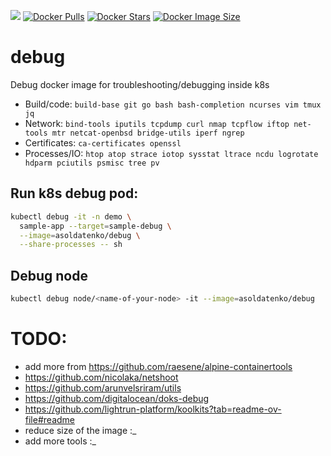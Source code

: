 ![](https://github.com/andriisoldatenko/debug/actions/workflows/docker-publish.yml/badge.svg)
[![Docker Pulls](https://badgen.net/docker/pulls/asoldatenko/debug?icon=docker&label=pulls)](https://hub.docker.com/r/asoldatenko/debug/)
[![Docker Stars](https://badgen.net/docker/stars/asoldatenko/debug?icon=docker&label=stars)](https://hub.docker.com/r/asoldatenko/debug/)
[![Docker Image Size](https://badgen.net/docker/size/asoldatenko/debug?icon=docker&label=image%20size)](https://hub.docker.com/r/asoldatenko/debug/)

# debug
Debug docker image for troubleshooting/debugging inside k8s

* Build/code: `build-base git go bash bash-completion ncurses vim tmux jq`
* Network: `bind-tools iputils tcpdump curl nmap tcpflow iftop net-tools mtr netcat-openbsd bridge-utils iperf ngrep`
* Certificates: `ca-certificates openssl`
* Processes/IO: `htop atop strace iotop sysstat ltrace ncdu logrotate hdparm pciutils psmisc tree pv`

## Run k8s debug pod:

```bash
kubectl debug -it -n demo \
  sample-app --target=sample-debug \
  --image=asoldatenko/debug \
  --share-processes -- sh
```


## Debug node
```bash
kubectl debug node/<name-of-your-node> -it --image=asoldatenko/debug
```


# TODO:
- add more from https://github.com/raesene/alpine-containertools
- https://github.com/nicolaka/netshoot
- https://github.com/arunvelsriram/utils
- https://github.com/digitalocean/doks-debug
- https://github.com/lightrun-platform/koolkits?tab=readme-ov-file#readme
- reduce size of the image :_
- add more tools :_